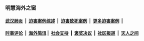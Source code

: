 
### 明慧海外之窗

####  [武汉肺炎](indexes/365.md?t=04131500) &nbsp;|&nbsp;  [迫害案例综述](indexes/328.md?t=04131500) &nbsp;|&nbsp; [迫害致死案例](indexes/277.md?t=04131500)  &nbsp;|&nbsp; [更多迫害案例](indexes/81.md?t=04131500)  &nbsp;|&nbsp; 
####  [时事评论](indexes/19.md?t=04131500) &nbsp;|&nbsp; [海外简讯](indexes/245.md?t=04131500)&nbsp;|&nbsp;  [社会支持](indexes/140.md?t=04131500) &nbsp;|&nbsp; [褒奖决议](indexes/282.md?t=04131500) &nbsp;|&nbsp; [社区报道](indexes/91.md?t=04131500)  &nbsp;|&nbsp; [天人之间](indexes/78.md?t=04131500) 

